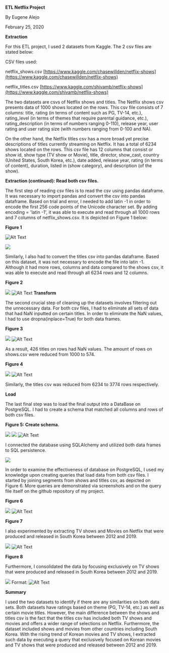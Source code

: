 **ETL Netflix Project**

By Eugene Alejo

February 25, 2020

**Extraction**

For this ETL project, I used 2 datasets from Kaggle. The 2 csv files are stated below:

CSV files used:

netflix\_shows.csv [https://www.kaggle.com/chasewillden/netflix-shows](https://www.kaggle.com/chasewillden/netflix-shows)

netflix\_titles.csv [https://www.kaggle.com/shivamb/netflix-shows](https://www.kaggle.com/shivamb/netflix-shows)

The two datasets are csvs of Netflix shows and titles. The Netflix shows csv presents data of 1000 shows located on the rows. This csv file consists of 7 columns: title, rating (in terms of content such as PG, TV-14, etc.), rating\_level (in terms of themes that require parental guidance, etc.), rating\_description (in terms of numbers ranging 0-110), release year, user rating and user rating size (with numbers ranging from 0-100 and NA).

On the other hand, the Netflix titles csv has a more broad yet precise descriptions of titles currently streaming on Netflix. It has a total of 6234 shows located on the rows. This csv file has 12 columns that consist or show id, show type (TV show or Movie), title, director, show\_cast, country (United States, South Korea, etc.), date added, release year, rating (in terms of content), duration, listed in (show category), and description (of the show).

**Extraction (continued): Read both csv files.**

The first step of reading csv files is to read the csv using pandas dataframe. It was necessary to import pandas and convert the csv into pandas dataframe. Based on trial and error, I needed to add latin -1 in order to encode the first 256 code points of the Unicode character set. By adding encoding = &#39;latin -1&#39;, it was able to execute and read through all 1000 rows and 7 columns of netflix\_shows.csv. It is depicted on Figure 1 below:

**Figure 1**

![Alt Text](https://github.com/ealejo1/ETL-Netflix-Project/blob/master/ETL%20Screenshots/ETL_Figure1.jpeg)

![](RackMultipart20200908-4-1wznvqx_html_6293c56a15fa4a8a.png)

Similarly, I also had to convert the titles csv into pandas dataframe. Based on this dataset, it was not necessary to encode the file into latin -1. Although it had more rows, columns and data compared to the shows csv, it was able to execute and read through all 6234 rows and 12 columns.

**Figure 2**

![](RackMultipart20200908-4-1wznvqx_html_41aac32d9ccde824.png)
![Alt Text](https://github.com/ealejo1/ETL-Netflix-Project/blob/master/ETL%20Screenshots/ETL_Figure2.jpeg)
**Transform**

The second crucial step of cleaning up the datasets involves filtering out the unnecessary data. For both csv files, I had to eliminate all sets of data that had NaN inputted on certain titles. In order to eliminate the NaN values, I had to use dropna(inplace=True) for both data frames.

**Figure 3**

![](RackMultipart20200908-4-1wznvqx_html_42397634b1d62918.png)
![Alt Text](https://github.com/ealejo1/ETL-Netflix-Project/blob/master/ETL%20Screenshots/ETL_Figure3.jpeg)

As a result, 426 titles on rows had NaN values. The amount of rows on shows.csv were reduced from 1000 to 574.

**Figure 4**

![](RackMultipart20200908-4-1wznvqx_html_97063a67d71960db.png)
![Alt Text](https://github.com/ealejo1/ETL-Netflix-Project/blob/master/ETL%20Screenshots/ETL_Figure4.jpeg)

Similarly, the titles csv was reduced from 6234 to 3774 rows respectively.

**Load**

The last final step was to load the final output into a DataBase on PostgreSQL. I had to create a schema that matched all columns and rows of both csv files.

**Figure 5: Create schema.**

![](RackMultipart20200908-4-1wznvqx_html_175d88ae2c28e0a3.png) ![](RackMultipart20200908-4-1wznvqx_html_5bd07c0af3ae6474.png)
![Alt Text](https://github.com/ealejo1/ETL-Netflix-Project/blob/master/ETL%20Screenshots/ETL_Figure5_SouthKorea.jpeg)

I connected the database using SQLAlchemy and utilized both data frames to SQL persistence.

![](RackMultipart20200908-4-1wznvqx_html_5c64057650a16235.png)

In order to examine the effectiveness of database on PostgreSQL, I used my knowledge upon creating queries that load data from both csv files. I started by joining segments from shows and titles csv, as depicted on Figure 6. More queries are demonstrated via screenshots and on the query file itself on the github repository of my project.

**Figure 6**

![](RackMultipart20200908-4-1wznvqx_html_848f9b97a032c66d.png)
![Alt Text](https://github.com/ealejo1/ETL-Netflix-Project/blob/master/ETL%20Screenshots/ETL_Figure6.jpeg)

**Figure 7**

I also experimented by extracting TV shows and Movies on Netflix that were produced and released in South Korea between 2012 and 2019.

![](RackMultipart20200908-4-1wznvqx_html_c235c2908a3696ef.png)
![Alt Text](https://github.com/ealejo1/ETL-Netflix-Project/blob/master/ETL%20Screenshots/SKTVShowsAndMovies.jpeg)

**Figure 8**

Furthermore, I consolidated the data by focusing exclusively on TV shows that were produced and released in South Korea between 2012 and 2019.

![](RackMultipart20200908-4-1wznvqx_html_561d658b4ce69aa.png)
Format: ![Alt Text](https://github.com/ealejo1/ETL-Netflix-Project/blob/master/ETL%20Screenshots/SK_TVShows_2012_2019.jpeg)

**Summary**

I used the two datasets to identify if there are any similarities on both data sets. Both datasets have ratings based on theme (PG, TV-14, etc.) as well as certain movie titles. However, the main difference between the shows and titles csv is the fact that the titles csv has included both TV shows and movies and offers a wider range of selections on Netflix. Furthermore, the dataset included shows and movies from other countries including South Korea. With the rising trend of Korean movies and TV shows, I extracted such data by executing a query that exclusively focused on Korean movies and TV shows that were produced and released between 2012 and 2019.
